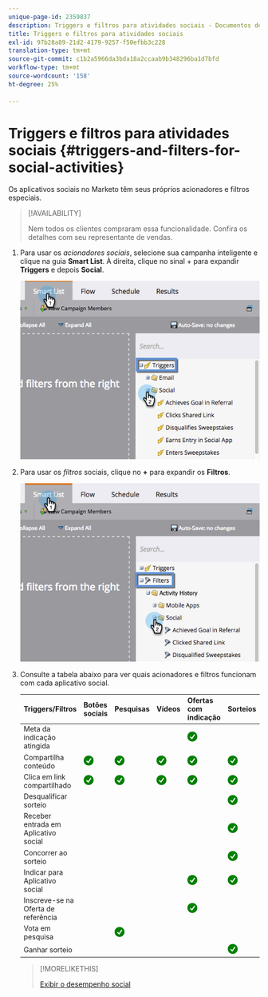 ```yaml
---
unique-page-id: 2359837
description: Triggers e filtros para atividades sociais - Documentos do Marketo - Documentação do produto
title: Triggers e filtros para atividades sociais
exl-id: 97b28a89-21d2-4179-9257-f50efbb3c228
translation-type: tm+mt
source-git-commit: c1b2a5966da3bda18a2ccaab9b348296ba1d7bfd
workflow-type: tm+mt
source-wordcount: '158'
ht-degree: 25%

---
```


# Triggers e filtros para atividades sociais {#triggers-and-filters-for-social-activities}

Os aplicativos sociais no Marketo têm seus próprios acionadores e filtros especiais.

>[!AVAILABILITY]
>
>Nem todos os clientes compraram essa funcionalidade. Confira os detalhes com seu representante de vendas.

1. Para usar os _acionadores sociais_, selecione sua campanha inteligente e clique na guia **Smart List**. À direita, clique no sinal + para expandir **Triggers** e depois **Social**.

   ![](assets/image2015-4-23-11-22-39.png)

1. Para usar os _filtros_ sociais, clique no **+** para expandir os **Filtros**.

   ![](assets/two-282-29.png)

1. Consulte a tabela abaixo para ver quais acionadores e filtros funcionam com cada aplicativo social.

   | Triggers/Filtros | Botões sociais | Pesquisas | Vídeos | Ofertas com indicação | Sorteios |
   |---|---|---|---|---|---|
   | Meta da indicação atingida |  |  |  | ![(marca de verificação)](assets/check.png) |  |
   | Compartilha conteúdo | ![(marca de verificação)](assets/check.png) | ![(marca de verificação)](assets/check.png) | ![(marca de verificação)](assets/check.png) | ![(marca de verificação)](assets/check.png) | ![(marca de verificação)](assets/check.png) |
   | Clica em link compartilhado | ![(marca de verificação)](assets/check.png) | ![(marca de verificação)](assets/check.png) | ![(marca de verificação)](assets/check.png) | ![(marca de verificação)](assets/check.png) | ![(marca de verificação)](assets/check.png) |
   | Desqualificar sorteio |  |  |  |  | ![(marca de verificação)](assets/check.png) |
   | Receber entrada em Aplicativo social |  |  |  |  | ![(marca de verificação)](assets/check.png) |
   | Concorrer ao sorteio |  |  |  |  | ![(marca de verificação)](assets/check.png) |
   | Indicar para Aplicativo social |  |  |  | ![(marca de verificação)](assets/check.png) | ![(marca de verificação)](assets/check.png) |
   | Inscreve-se na Oferta de referência |  |  |  | ![(marca de verificação)](assets/check.png) |  |
   | Vota em pesquisa |  | ![(marca de verificação)](assets/check.png) |  |  |  |
   | Ganhar sorteio |  |  |  |  | ![(marca de verificação)](assets/check.png) |

   >[!MORELIKETHIS]
   >
   >[Exibir o desempenho social](/help/marketo/product-docs/demand-generation/social/social-functions/view-social-performance.md)
